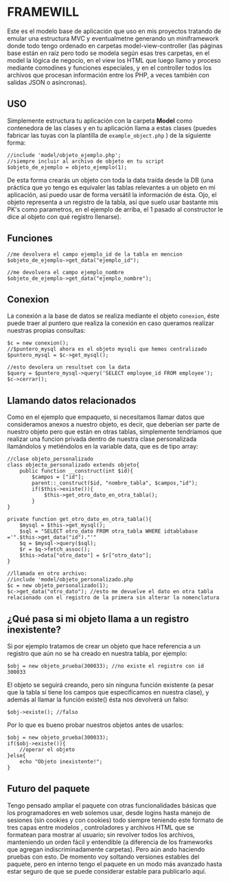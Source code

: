 # FRAMEWILL #
Este es el modelo base de aplicación que uso en mis proyectos tratando de emular una estructura MVC y eventualmetne generando un miniframework donde todo tengo ordenado en carpetas model-view-controller (las páginas base están en raíz pero todo se modela según esas tres carpetas, en el model la lógica de negocio, en el view los HTML que luego llamo y proceso mediante comodines y funciones especiales, y en el controller todos los archivos que procesan información entre los PHP, a veces también con salidas JSON o asíncronas).

## USO ##

Simplemente estructura tu aplicación con la carpeta **Model** como contenedora de las clases y en tu aplicación llama a estas clases (puedes fabricar las tuyas con la plantilla de `example_object.php` ) de la siguiente forma:

    //include 'model/objeto_ejemplo.php'; 
    //siempre incluir al archivo de objeto en tu script
    $objeto_de_ejemplo = objeto_ejemplo(1);

De esta forma crearás un objeto con toda la data traída desde la DB (una práctica que yo tengo es equivaler las tablas relevantes a un objeto en mi aplicación, así puedo usar de forma versátil la información de ésta. Ojo, el objeto representa a un registro de la tabla, así que suelo usar bastante mis PK's como parametros, en el ejemplo de arriba, el 1 pasado al constructor le dice al objeto con qué registro llenarse).

##  Funciones ##
    
    //me devolvera el campo ejemplo_id de la tabla en mencion
    $objeto_de_ejemplo->get_data("ejemplo_id");
    
    //me devolvera el campo ejemplo_nombre 
    $objeto_de_ejemplo->get_data("ejemplo_nombre");

## Conexion ##

La conexión a la base de datos se realiza mediante el objeto `conexion`, éste puede traer al puntero que realiza la conexión en caso queramos realizar nuestras propias consultas:

    $c = new conexion();
    //$puntero_mysql ahora es el objeto mysqli que hemos centralizado
    $puntero_mysql = $c->get_mysql(); 
    
    //esto devolera un resultset con la data
    $query = $puntero_mysql->query('SELECT employee_id FROM employee');
    $c->cerrar();

## Llamando datos relacionados ##

Como en el ejemplo que empaqueto, si necesitamos llamar datos que consideramos anexos a nuestro objeto, es decir, que deberían ser parte de nuestro objeto pero que están en otras tablas, simplemente tendríamos que realizar una funcion privada dentro de nuestra clase personalizada llamándolos y metiéndolos en la variable data, que es de tipo array:

    //clase objeto_personalizado
    class objecto_personalizado extends objeto{
    	public function __construct(int $id){
            $campos = ["id"];
            parent::_construct($id, "nombre_tabla", $campos,"id");
            if($this->existe()){
                $this->get_otro_dato_en_otra_tabla();
            }
    }
    
    private function get_otro_dato_en_otra_tabla(){
    	$mysql = $this->get_mysql();
    	$sql = "SELECT otro_dato FROM otra_tabla WHERE idtablabase ='".$this->get_data("id")."'"
    	$q = $mysql->query($sql);
    	$r = $q->fetch_assoc();
    	$this->data["otro_dato"] = $r["otro_dato"];
    }
    
    //llamada en otro archivo:
    //include 'model/objeto_personalizado.php
    $c = new objeto_personalizado(1);
    $c->get_data("otro_dato"); //esto me devuelve el dato en otra tabla relacionado con el registro de la primera sin alterar la nomenclatura

## ¿Qué pasa si mi objeto llama a un registro inexistente? ##

Si por ejemplo tratamos de crear un objeto que hace referencia a un registro que aún no se ha creado en nuestra tabla, por ejemplo:

    $obj = new objeto_prueba(300033); //no existe el registro con id 300033

El objeto se seguirá creando, pero sin ninguna función existente (a pesar que la tabla sí tiene los campos que especificamos en nuestra clase), y además al llamar la función existe() ésta nos devolverá un falso:

    $obj->existe(); //falso

Por lo que es bueno probar nuestros objetos antes de usarlos:

    $obj = new objeto_prueba(300033);
    if($obj->existe()){
    	//operar el objeto
    }else{
    	echo "Objeto inexistente!";
    }

## Futuro del paquete ##

Tengo pensado ampliar el paquete con otras funcionalidades básicas que los programadores en web solemos usar, desde logins hasta manejo de sesiones (sin cookies y con cookies) todo siempre teniendo este formato de tres capas entre modelos , controladores y archivos HTML que se formatean para mostrar al usuario; sin revolver todos los archivos, manteniendo un orden fácil y entendible (a diferencia de los frameworks que agregan indiscriminadamente carpetas). Pero aún ando haciendo pruebas con esto. De momento voy soltando versiones estables del paquete, pero en interno tengo el paquete en un modo más avanzado hasta estar seguro de que se puede considerar estable para publicarlo aquí.
